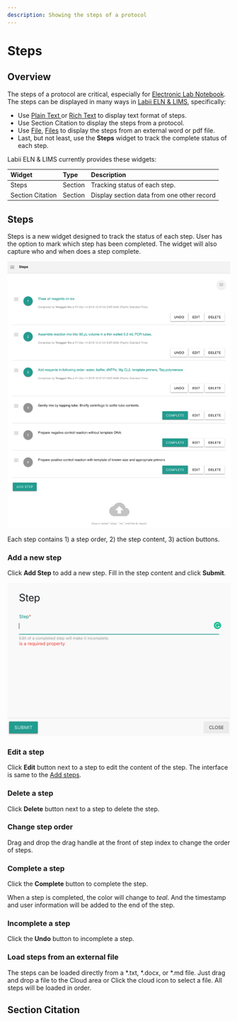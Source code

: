 ```yaml
---
description: Showing the steps of a protocol
---
```


# Steps

## Overview

The steps of a protocol are critical, especially for [Electronic Lab Notebook](https://www.labii.com). The steps can be displayed in many ways in [Labii ELN & LIMS](https://www.labii.com), specifically:

* Use [Plain Text ](text.md#plain-text)or [Rich Text](text.md#rich-text) to display text format of steps.
* Use Section Citation to display the steps from a protocol.
* Use [File](file.md#overview), [Files](file.md#overview) to display the steps from an external word or pdf file.
* Last, but not least, use the **Steps** widget to track the complete status of each step.

Labii ELN & LIMS currently provides these widgets:

| Widget | Type | Description |
| :--- | :--- | :--- |
| Steps | Section | Tracking status of each step. |
| Section Citation | Section | Display section data from one other record |

## Steps

Steps is a new widget designed to track the status of each step. User has the option to mark which step has been completed. The widget will also capture who and when does a step complete.

![Steps of an experiment](../.gitbook/assets/steps-labii-eln-lims.png)

Each step contains 1\) a step order, 2\) the step content, 3\) action buttons.

### Add a new step

Click **Add Step** to add a new step. Fill in the step content and click **Submit**.

![Add a new step](../.gitbook/assets/steps-add-labii-eln-lims.png)

### Edit a step

Click **Edit** button next to a step to edit the content of the step. The interface is same to the [Add steps](steps.md#add-new-step). 

### Delete a step

Click **Delete** button next to a step to delete the step.

### Change step order

Drag and drop the drag handle at the front of step index to change the order of steps.

### Complete a step

Click the **Complete** button to complete the step.

When a step is completed, the color will change to _teal_. And the timestamp and user information will be added to the end of the step.

### Incomplete a step

Click the **Undo** button to incomplete a step.

### Load steps from an external file

The steps can be loaded directly from a \*.txt, \*.docx, or \*.md file. Just drag and drop a file to the Cloud area or Click the cloud icon to select a file. All steps will be loaded in order.

## Section Citation

